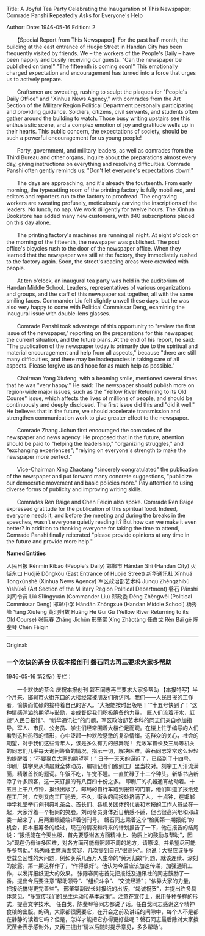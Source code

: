 Title: A Joyful Tea Party Celebrating the Inauguration of This Newspaper; Comrade Panshi Repeatedly Asks for Everyone's Help

Author:
Date: 1946-05-16
Edition: 2

　　【Special Report from This Newspaper】For the past half-month, the building at the east entrance of Huojie Street in Handan City has been frequently visited by friends. We – the workers of the People's Daily – have been happily and busily receiving our guests. "Can the newspaper be published on time!" "The fifteenth is coming soon!" This emotionally charged expectation and encouragement has turned into a force that urges us to actively prepare.

　　Craftsmen are sweating, rushing to sculpt the plaques for "People's Daily Office" and "Xinhua News Agency," with comrades from the Art Section of the Military Region Political Department personally participating and providing guidance. Soldiers, citizens, civil servants, and students often gather around the building to watch. Those busy writing upstairs see this enthusiastic scene, and a complex emotion of joy and gratitude wells up in their hearts. This public concern, the expectations of society, should be such a powerful encouragement for us young people!

　　Party, government, and military leaders, as well as comrades from the Third Bureau and other organs, inquire about the preparations almost every day, giving instructions on everything and resolving difficulties. Comrade Panshi often gently reminds us: "Don't let everyone's expectations down!"

　　The days are approaching, and it's already the fourteenth. From early morning, the typesetting room of the printing factory is fully mobilized, and editors and reporters run to the factory to proofread. The engraving workers are sweating profusely, meticulously carving the inscriptions of the leaders. No lunch, no nap. We work diligently for twelve hours. The Xinhua Bookstore has added many new customers, with 840 subscriptions placed on this day alone.

　　The printing factory's machines are running all night. At eight o'clock on the morning of the fifteenth, the newspaper was published. The post office's bicycles rush to the door of the newspaper office. When they learned that the newspaper was still at the factory, they immediately rushed to the factory again. Soon, the street's reading areas were crowded with people.

　　At ten o'clock, an inaugural tea party was held in the auditorium of Handan Middle School. Leaders, representatives of various organizations and groups, and the staff of this newspaper sat together, all with the same smiling faces. Commander Liu felt slightly unwell these days, but he was also very happy to come with Political Commissar Deng, examining the inaugural issue with double-lens glasses.

　　Comrade Panshi took advantage of this opportunity to "review the first issue of the newspaper," reporting on the preparations for this newspaper, the current situation, and the future plans. At the end of his report, he said: "The publication of the newspaper today is primarily due to the spiritual and material encouragement and help from all aspects," because "there are still many difficulties, and there may be inadequacies in taking care of all aspects. Please forgive us and hope for as much help as possible."

　　Chairman Yang Xiufeng, with a beaming smile, mentioned several times that he was "very happy." He said: The newspaper should publish more on region-wide major issues, such as the "Yellow River Returning to its Old Course" issue, which affects the lives of millions of people, and should be continuously and deeply disclosed. The first issue did this and "did it well." He believes that in the future, we should accelerate transmission and strengthen communication work to give greater effect to the newspaper.

　　Comrade Zhang Jichun first encouraged the comrades of the newspaper and news agency. He proposed that in the future, attention should be paid to "helping the leadership," "organizing struggles," and "exchanging experiences"; "relying on everyone's strength to make the newspaper more perfect."

　　Vice-Chairman Xing Zhaotang "sincerely congratulated" the publication of the newspaper and put forward many concrete suggestions, "publicize our democratic movement and basic policies more." Pay attention to using diverse forms of publicity and improving writing skills.

　　Comrades Ren Baige and Chen Feiqin also spoke. Comrade Ren Baige expressed gratitude for the publication of this spiritual food. Indeed, everyone needs it, and before the meeting and during the breaks in the speeches, wasn't everyone quietly reading it? But how can we make it even better? In addition to thanking everyone for taking the time to attend, Comrade Panshi finally reiterated "please provide opinions at any time in the future and provide more help."

**Named Entities**

人民日报  Rénmín Rìbào (People's Daily)
邯郸市  Hándān Shì (Handan City)
火街东口  Huǒjiē Dōngkǒu (East Entrance of Huojie Street)
新华通讯社  Xīnhuá Tōngxùnshè (Xinhua News Agency)
军区政治部艺术科  Jūnqū Zhèngzhìbù Yìshùkē (Art Section of the Military Region Political Department)
磐石  Pánshí
刘司令员  Liú Sīlìngyuán (Commander Liu)
邓政委  Dèng Zhèngwěi (Political Commissar Deng)
邯郸中学  Hándān Zhōngxué (Handan Middle School)
杨秀峰  Yáng Xiùfēng
黄河归故  Huáng Hé Guī Gù (Yellow River Returning to its Old Course)
张际春  Zhāng Jìchūn
邢肇棠  Xíng Zhàotáng
任白戈  Rèn Bái gē
陈斐琴  Chén Fěiqín



<hr /> 

Original: 


### 一个欢快的茶会  庆祝本报创刊  磐石同志再三要求大家多帮助

1946-05-16
第2版()
专栏：

　　一个欢快的茶会
    庆祝本报创刊
    磐石同志再三要求大家多帮助
    【本报特写】半个月来，邯郸市火街东口的大楼经常被朋友们所访问。我们——人民日报的工作者，愉快而忙碌的接待着自己的客人。“大报能按时出版吧！”“十五号快到了！”这种情感洋溢的期望与鼓励，变成督促我们积极筹备的力量。
    匠人们流着汗水，赶塑“人民日报馆”、“新华通讯社”的门额，军区政治部艺术科的同志们亲自参加指导。军人、市民、公务员、学生们经常围着大楼伫足而观。在楼上忙于编写的人们看到这种热烈的情形，心中泛起一种欢欣感激的复杂情绪。这群众的关心，社会的期望，对于我们这些青年人，该是多么有力的鼓舞呢！
    党政军首长及三局等机关的同志们几乎每天询问筹备的情况，指示一切，解决困难。磐石同志常常这么轻轻的提醒着：“不要辜负大家的期望啊！”
    日子一天天的逼近了，已经到了十四号。印刷厂排字房从清晨就全体动员，编辑记者们跑到工厂里当校对。刻字工人汗流满面，精雕首长的题词。午饭不吃，午觉不睡。一直忙碌了十二个钟头。新华书店新添了许多顾客，这一天订报的有八百四十份之多。
    印刷厂的机器通宵劫动着。十五日上午八点钟，报纸出版了。邮局的自行车跑到报馆的门前，他们知道了报纸还在工厂时，立刻又向工厂驰去。不久，街头的阅报处挤满了人。
    十点钟，在邯郸中学礼堂举行创刊典礼茶会。首长们、各机关团体的代表和本报的工作人员坐在一起，大家浮着一个相同的笑脸。刘司令员身体近日稍感不适，但也很高兴地和邓政委一起来了，用两重眼镜端详着创刊号。
    磐石同志乘着这个“检阅第一期报纸”的机会，把本报筹备的经过，现在的情况和将来的计划报告了一下，他在报告的结尾说：“报纸能在今天出版，首先要感谢各方面精神上、物质上的鼓励与帮助”，因为“现在仍有许多困难，对各方面可能有照顾不周的地方，请原谅。并希望尽可能多多帮助。”
    杨秀峰主席满面笑容，几次提到自己“很高兴”。他说：大报应该多多登载全区性的大问题，例如关系几百万人生命的“黄河归故”问题，就该连续、深刻的披露。第一期这样作了，“作得很好”。他认为今后应该加速传递，加强通讯工作，以发挥报纸更大的效果。
    张际春同志首先把报纸及通讯社的同志鼓励了一番。提出今后要注意“帮助领导”、“组织斗争”、“交流经验”；“依靠大家的力量，把报纸搞得更完善些”。
    邢肇棠副议长对报纸的出版，“竭诚祝贺”，并提出许多具体意见，“多宣传我们的民主运动和基本政策”。注意在宣传上，采用多种多样的形式，提高文字技术。
    任白戈、陈斐琴等同志都说了话。任白戈同志感谢这个精神食粮的出版。的确，大家都很需要它，在开会之前及讲话的间隙中，每个人不是都在静静的读着它吗？但是，怎样才能把它办得更好些呢？磐石同志最后除对大家拨冗莅会表示感谢外，又再三提出“请以后随时提示意见，多多帮助”。
